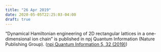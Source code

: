 ```yaml
---
title: "26 Apr 2019"
date: 2020-05-05T22:25:03-04:00
draft: true
---
```


“Dynamical Hamiltonian engineering of 2D rectangular lattices in a one-dimensional ion chain” is published in npj Quantum Information (Nature Publishing Group). (<a href="https://www.nature.com/articles/s41534-019-0147-x" target="_blank">npj Quantum Information 5, 32 (2019)</a>)
